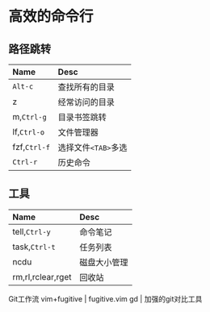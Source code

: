 # 高效的命令行

## 路径跳转

Name|Desc
:-|:-
`Alt-c`      | 查找所有的目录
z          | 经常访问的目录
m,`Ctrl-g`   | 目录书签跳转
lf,`Ctrl-o`  | 文件管理器
fzf,`Ctrl-f` | 选择文件`<TAB>`多选
`Ctrl-r`     | 历史命令

## 工具

Name|Desc
:-|:-
tell,`Ctrl-y`       | 命令笔记
task,`Ctrl-t`       | 任务列表
ncdu              | 磁盘大小管理
rm,rl,rclear,rget | 回收站


Git工作流
vim+fugitive | fugitive.vim
gd           | 加强的git对比工具
